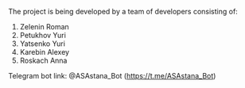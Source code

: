 The project is being developed by a team of developers consisting of:
1. Zelenin Roman
2. Petukhov Yuri
3. Yatsenko Yuri
4. Karebin Alexey
5. Roskach Anna

Telegram bot link: @ASAstana_Bot (https://t.me/ASAstana_Bot)
